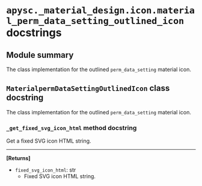# `apysc._material_design.icon.material_perm_data_setting_outlined_icon` docstrings

## Module summary

The class implementation for the outlined `perm_data_setting` material icon.

## `MaterialpermDataSettingOutlinedIcon` class docstring

The class implementation for the outlined `perm_data_setting` material icon.

### `_get_fixed_svg_icon_html` method docstring

Get a fixed SVG icon HTML string.<hr>

**[Returns]**

- `fixed_svg_icon_html`: str
  - Fixed SVG icon HTML string.